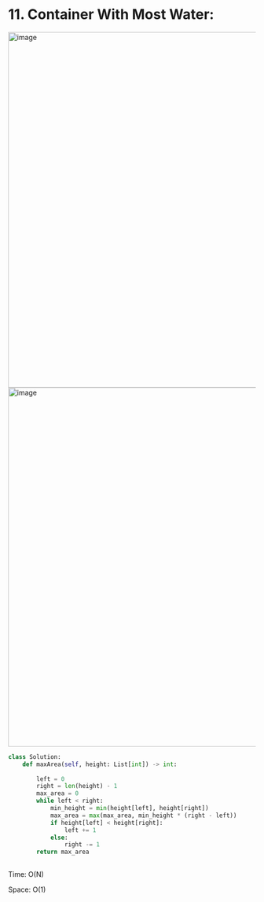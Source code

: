 # 11. Container With Most Water:

<img width="723" alt="image" src="https://user-images.githubusercontent.com/35987583/166095103-d5aee381-7617-4172-a146-847f82b6f3f9.png">
<img width="731" alt="image" src="https://user-images.githubusercontent.com/35987583/166095109-df8e40af-c637-47ec-8460-0e27c07aff5e.png">


```python
class Solution:
    def maxArea(self, height: List[int]) -> int:
        
        left = 0
        right = len(height) - 1
        max_area = 0
        while left < right:
            min_height = min(height[left], height[right])
            max_area = max(max_area, min_height * (right - left))
            if height[left] < height[right]:
                left += 1
            else:
                right -= 1
        return max_area
        
```

Time: O(N)

Space: O(1)
